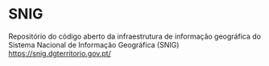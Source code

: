 # SNIG

Repositório do código aberto da infraestrutura de informação geográfica do Sistema Nacional de Informação Geográfica (SNIG)
https://snig.dgterritorio.gov.pt/
